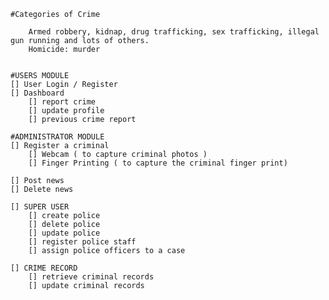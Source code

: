     #Categories of Crime
    
        Armed robbery, kidnap, drug trafficking, sex trafficking, illegal gun running and lots of others.
        Homicide: murder


    #USERS MODULE
    [] User Login / Register
    [] Dashboard
        [] report crime
        [] update profile
        [] previous crime report
    
    #ADMINISTRATOR MODULE
    [] Register a criminal
        [] Webcam ( to capture criminal photos )
        [] Finger Printing ( to capture the criminal finger print)

    [] Post news
    [] Delete news

    [] SUPER USER
        [] create police
        [] delete police
        [] update police
        [] register police staff
        [] assign police officers to a case

    [] CRIME RECORD
        [] retrieve criminal records
        [] update criminal records
